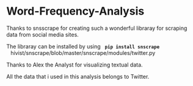 # Word-Frequency-Analysis
Thanks to snsscrape for creating such a wonderful libraray for scraping data from social media sites.

The libraray can be installed by using 
<code> <b>pip install snscrape </b> </code>
hivist/snscrape/blob/master/snscrape/modules/twitter.py

Thanks to Alex the Analyst for visualizing textual data.

All the data that i used in this analysis belongs to Twitter.

